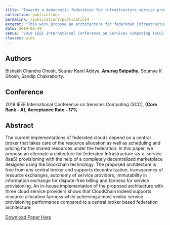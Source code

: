 ```yaml
---
title: "Towards a democratic federation for infrastructure service provisioning"
collection: publications
permalink: /publications/publicatio14
excerpt: "This work propose an architecture for federated Infrastructure-as-a-service (IaaS) provisioning with the help of a completely decentralized marketplace designed using the blockchain technology."
date: 2019-08-29
venue: '2019 IEEE International Conference on Services Computing (SCC), Milan, Italy'
classes: wide
---
```

## Authors
Bishakh Chandra Ghosh, Sourav Kanti Addya, **Anurag Satpathy**, Soumya K Ghosh, Sandip Chakraborty.

## Conference
2019 IEEE International Conference on Services Computing (SCC), **(Core Rank - A), Acceptance Rate - 17%** 

## Abstract
The current implementations of federated clouds depend on a central broker that takes care of the resource allocation as well as scheduling and pricing for the shared resources under the federation. In this paper, we propose an alternate architecture for federated Infrastructure-as-a-service (IaaS) provisioning with the help of a completely decentralized marketplace designed using the blockchain technology. The proposed architecture is free from any central broker and supports decentralization, transparency of resource exchanges, autonomy of service providers, immutability in information exchange for dispute-free billing and fairness for service provisioning. An in-house implementation of the proposed architecture with three cloud service providers shows that CloudChain indeed supports resource allocation fairness while achieving almost similar service provisioning performance compared to a central broker based federation architecture.

[Download Paper Here](https://ieeexplore.ieee.org/abstract/document/8813913)
